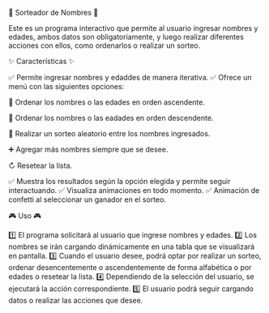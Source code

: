 🎲 Sorteador de Nombres 🎲


Este es un programa interactivo que permite al usuario ingresar nombres y edades, ambos datos son obligatoriamente,
y luego realizar diferentes acciones con ellos, como ordenarlos o realizar un sorteo.


✨ Características ✨

✅ Permite ingresar nombres y edaddes de manera iterativa.
✅ Ofrece un menú con las siguientes opciones:

📌 Ordenar los nombres o las edades en orden ascendente.

📌 Ordenar los nombres o las eadades en orden descendente.

🎰 Realizar un sorteo aleatorio entre los nombres ingresados.

➕ Agregar más nombres siempre que se desee.

↻ Resetear la lista.

✅ Muestra los resultados según la opción elegida y permite seguir interactuando.
✅ Visualiza animaciones en todo momento.
✅ Animación de confetti al seleccionar un ganador en el sorteo.


🎮 Uso 🎮

1️⃣ El programa solicitará al usuario que ingrese nombres y edades.
2️⃣ Los nombres se irán cargando dinámicamente en una tabla que se visualizará en pantalla.
3️⃣ Cuando el usuario desee, podrá optar por realizar un sorteo, ordenar desencentemente o ascendentemente de forma alfabética o por edades o resetear la lista.
4️⃣ Dependiendo de la selección del usuario, se ejecutará la acción correspondiente.
5️⃣ El usuario podrá seguir cargando datos o realizar las acciones que desee.

